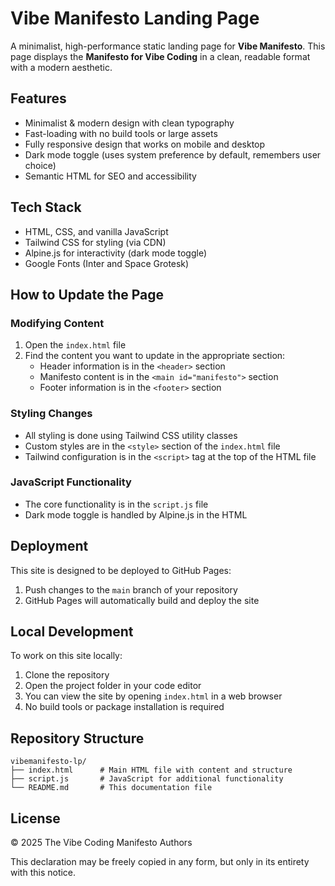 # Vibe Manifesto Landing Page

A minimalist, high-performance static landing page for **Vibe Manifesto**. This page displays the **Manifesto for Vibe Coding** in a clean, readable format with a modern aesthetic.

## Features

- Minimalist & modern design with clean typography
- Fast-loading with no build tools or large assets
- Fully responsive design that works on mobile and desktop
- Dark mode toggle (uses system preference by default, remembers user choice)
- Semantic HTML for SEO and accessibility

## Tech Stack

- HTML, CSS, and vanilla JavaScript
- Tailwind CSS for styling (via CDN)
- Alpine.js for interactivity (dark mode toggle)
- Google Fonts (Inter and Space Grotesk)

## How to Update the Page

### Modifying Content

1. Open the `index.html` file
2. Find the content you want to update in the appropriate section:
   - Header information is in the `<header>` section
   - Manifesto content is in the `<main id="manifesto">` section
   - Footer information is in the `<footer>` section

### Styling Changes

- All styling is done using Tailwind CSS utility classes
- Custom styles are in the `<style>` section of the `index.html` file
- Tailwind configuration is in the `<script>` tag at the top of the HTML file

### JavaScript Functionality

- The core functionality is in the `script.js` file
- Dark mode toggle is handled by Alpine.js in the HTML

## Deployment

This site is designed to be deployed to GitHub Pages:

1. Push changes to the `main` branch of your repository
2. GitHub Pages will automatically build and deploy the site

## Local Development

To work on this site locally:

1. Clone the repository
2. Open the project folder in your code editor
3. You can view the site by opening `index.html` in a web browser
4. No build tools or package installation is required

## Repository Structure

```
vibemanifesto-lp/
├── index.html      # Main HTML file with content and structure
├── script.js       # JavaScript for additional functionality
└── README.md       # This documentation file
```

## License

© 2025 The Vibe Coding Manifesto Authors

This declaration may be freely copied in any form, but only in its entirety with this notice.
